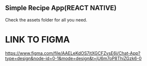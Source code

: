 ## Simple Recipe App(REACT NATIVE)

Check the assets folder for all you need.

# LINK TO FIGMA

https://www.figma.com/file/AAELeKdOS7jtXGCFZvsE6j/Chat-App?type=design&node-id=0-1&mode=design&t=jU6m7oP8ThiZGzk6-0
